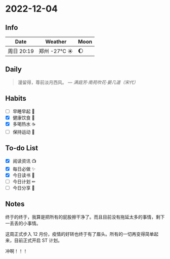 # 2022-12-04

## Info

| Date           | Weather      | Moon |
| -------------- | ------------ | ---- |
| 周日 20:19 | 郑州 -27°C ☀️   | 🌔 |

## Daily

> 漫留得，尊前淡月西风。
> — *满庭芳·南苑吹花·晏几道（宋代）*

## Habits

- [ ] 早睡早起 🌃
- [x] 健康饮食 🥗
- [x] 多喝热水 ☕️
- [ ] 保持运动 💪

## To-do List

- [x] 阅读资讯 📺
- [x] 每日必做 ✨
- [x] 今日读书 📖
- [ ] 今日计划 ✏
- [ ] 今日分享 📌

## Notes

终于的终于，我算是把所有的屁股擦干净了。而且目前没有拖延太多的事情，剩下一丢丢的小事情。

这周正式步入 12 月份，疫情的好转也终于有了眉头。所有的一切再变得简单起来，目前正式开启 ST 计划。

冲啊！！！
